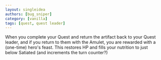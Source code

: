 ```yaml
---
layout: singleidea
authors: [bug_sniper]
category: [vanilla]
tags: [quest, quest leader]
---
```

When you complete your Quest and return the artifact back to your Quest leader, and if you return to them with the Amulet, you are rewarded with a (one-time) hero's feast. This restores HP and fills your nutrition to just below Satiated (and increments the turn counter?)
